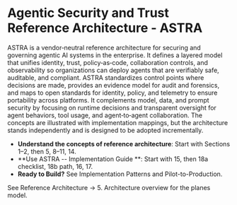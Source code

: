 # Agentic Security and Trust Reference Architecture - ASTRA

ASTRA is a vendor‑neutral reference architecture for securing and governing agentic AI systems in the enterprise. It defines a layered model that unifies identity, trust, policy‑as‑code, collaboration controls, and observability so organizations can deploy agents that are verifiably safe, auditable, and compliant. ASTRA standardizes control points where decisions are made, provides an evidence model for audit and forensics, and maps to open standards for identity, policy, and telemetry to ensure portability across platforms. It complements model, data, and prompt security by focusing on runtime decisions and transparent oversight for agent behaviors, tool usage, and agent‑to‑agent collaboration. The concepts are illustrated with implementation mappings, but the architecture stands independently and is designed to be adopted incrementally.


- **Understand the concepts of reference architecture**: Start with Sections 1–2, then 5, 8–11, 14.
- **Use ASTRA -- Implementation Guide **: Start with 15, then 18a checklist, 18b path, 16, 17.
- **Ready to Build?** See Implementation Patterns and Pilot-to-Production.

See Reference Architecture → 5. Architecture overview for the planes model.

